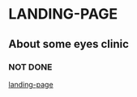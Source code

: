 # LANDING-PAGE
## About some eyes clinic
### **NOT DONE**
[landing-page](https://maybelera.github.io/landing-page/)